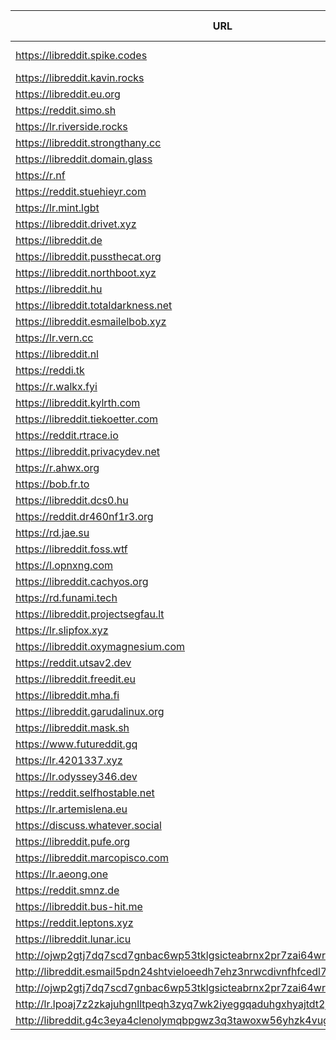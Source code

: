 |URL|Network|Version|Location|Behind Cloudflare?|Comment|
|-|-|-|-|-|-|
|https://libreddit.spike.codes|WWW|v0.25.1|🇺🇸 US||official instance|
|https://libreddit.kavin.rocks|WWW|v0.25.0|🇮🇳 IN|||
|https://libreddit.eu.org|WWW|v0.25.1|🇩🇪 DE|✅||
|https://reddit.simo.sh|WWW|v0.25.1|🇧🇬 BG|||
|https://lr.riverside.rocks|WWW|v0.15.2|🇺🇸 US|||
|https://libreddit.strongthany.cc|WWW|v0.24.0|🇺🇸 US|||
|https://libreddit.domain.glass|WWW|v0.10.5|🇺🇸 US|✅||
|https://r.nf|WWW|v0.25.1|🇩🇪 DE|✅||
|https://reddit.stuehieyr.com|WWW|v0.25.0|🇩🇪 DE|||
|https://lr.mint.lgbt|WWW|v0.22.9|🇨🇦 CA|||
|https://libreddit.drivet.xyz|WWW|v0.25.0|🇵🇱 PL|||
|https://libreddit.de|WWW|v0.25.0|🇩🇪 DE|||
|https://libreddit.pussthecat.org|WWW|v0.25.0|🇩🇪 DE|||
|https://libreddit.northboot.xyz|WWW|v0.25.0|🇩🇪 DE|||
|https://libreddit.hu|WWW|v0.25.0|🇫🇮 FI|✅||
|https://libreddit.totaldarkness.net|WWW|v0.25.1|🇨🇦 CA|||
|https://libreddit.esmailelbob.xyz|WWW|v0.25.0|🇨🇦 CA|||
|https://lr.vern.cc|WWW|v0.25.0|🇺🇸 US|||
|https://libreddit.nl|WWW|v0.25.1|🇳🇱 NL|||
|https://reddi.tk|WWW|v0.22.9|🇺🇸 US|✅||
|https://r.walkx.fyi|WWW|v0.25.0|🇳🇱 NL|✅||
|https://libreddit.kylrth.com|WWW|v0.25.0|🇨🇦 CA|||
|https://libreddit.tiekoetter.com|WWW|v0.25.1|🇩🇪 DE|||
|https://reddit.rtrace.io|WWW|v0.25.0|🇩🇪 DE|||
|https://libreddit.privacydev.net|WWW|v0.22.9|🇺🇸 US|||
|https://r.ahwx.org|WWW|v0.25.0|🇳🇱 NL|✅||
|https://bob.fr.to|WWW|v0.25.1|🇺🇸 US|||
|https://libreddit.dcs0.hu|WWW|v0.25.0|🇭🇺 HU|||
|https://reddit.dr460nf1r3.org|WWW|v0.25.0|🇩🇪 DE|✅||
|https://rd.jae.su|WWW|v0.25.0|🇫🇮 FI|||
|https://libreddit.foss.wtf|WWW|v0.25.0|🇩🇪 DE|||
|https://l.opnxng.com|WWW|v0.25.0|🇸🇬 SG|||
|https://libreddit.cachyos.org|WWW|v0.25.0|🇩🇪 DE|✅||
|https://rd.funami.tech|WWW|v0.25.0|🇰🇷 KR|||
|https://libreddit.projectsegfau.lt|WWW|v0.25.0|🇱🇺 LU|||
|https://lr.slipfox.xyz|WWW|v0.22.9|🇺🇸 US|||
|https://libreddit.oxymagnesium.com|WWW|v0.25.1|🇺🇸 US|||
|https://reddit.utsav2.dev|WWW|v0.25.0|🇺🇸 US|||
|https://libreddit.freedit.eu|WWW|v0.25.1|🇺🇸 US|✅||
|https://libreddit.mha.fi|WWW|v0.25.1|🇫🇮 FI|||
|https://libreddit.garudalinux.org|WWW|v0.25.0|🇫🇮 FI|✅||
|https://libreddit.mask.sh|WWW|v0.23.2|🇺🇸 US|||
|https://www.futureddit.gq|WWW|v0.25.1|🇮🇹 IT|✅||
|https://lr.4201337.xyz|WWW|v0.25.0|🇫🇷 FR|||
|https://lr.odyssey346.dev|WWW|v0.25.0|🇫🇷 FR|||
|https://reddit.selfhostable.net|WWW|v0.25.0|🇳🇱 NL|||
|https://lr.artemislena.eu|WWW|v0.25.0|🇩🇪 DE|||
|https://discuss.whatever.social|WWW|v0.24.1|🇺🇸 US||uses CDN|
|https://libreddit.pufe.org|WWW|v0.25.1|🇳🇿 NZ|||
|https://libreddit.marcopisco.com|WWW|v0.24.0|🇵🇹 PT|✅||
|https://lr.aeong.one|WWW|v0.25.0|🇰🇷 KR|✅||
|https://reddit.smnz.de|WWW|v0.25.0|🇩🇪 DE|||
|https://libreddit.bus-hit.me|WWW|v0.25.0|🇨🇦 CA|||
|https://reddit.leptons.xyz|WWW|v0.25.0|🇺🇰 UK|||
|https://libreddit.lunar.icu|WWW|v0.25.1|🇩🇪 DE|✅||
|http://ojwp2gtj7dq7scd7gnbac6wp53tklgsicteabrnx2pr7zai64wriiaad.onion|Tor|v0.22.9|🇺🇸 US|||
|http://libreddit.esmail5pdn24shtvieloeedh7ehz3nrwcdivnfhfcedl7gf4kwddhkqd.onion|Tor|v0.25.0|🇨🇦 CA|||
|http://ojwp2gtj7dq7scd7gnbac6wp53tklgsicteabrnx2pr7zai64wriiaad.onion|Tor|v0.22.9|🇺🇸 US|||
|http://lr.lpoaj7z2zkajuhgnlltpeqh3zyq7wk2iyeggqaduhgxhyajtdt2j7wad.onion|Tor|v0.25.0|🇩🇪 DE|||
|http://libreddit.g4c3eya4clenolymqbpgwz3q3tawoxw56yhzk4vugqrl6dtu3ejvhjid.onion|Tor|v0.22.9|🇺🇸 US|||
